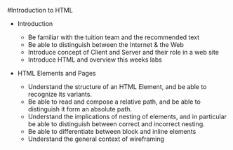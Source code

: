 #Introduction to HTML

- Introduction

	- Be familiar with the tuition team and the recommended text
	- Be able to distinguish between the Internet & the Web
	- Introduce concept of Client and Server and their role in a web site
	- Introduce HTML and overview this weeks labs

- HTML Elements and Pages

	- Understand the structure of an HTML Element, and be able to recognize its variants.
	- Be able to read and compose a relative path, and be able to distinguish it form an absolute path.
	- Understand the implications of nesting of elements, and in particular be able to distinguish between correct and incorrect nesting.
	- Be able to differentiate between block and inline elements
	- Understand the general context of wireframing